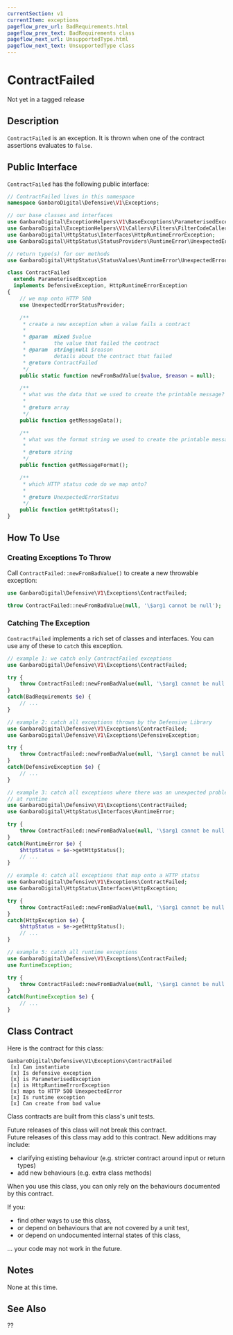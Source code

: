```yaml
---
currentSection: v1
currentItem: exceptions
pageflow_prev_url: BadRequirements.html
pageflow_prev_text: BadRequirements class
pageflow_next_url: UnsupportedType.html
pageflow_next_text: UnsupportedType class
---
```


# ContractFailed

<div class="callout warning">
Not yet in a tagged release
</div>

## Description

`ContractFailed` is an exception. It is thrown when one of the contract assertions evaluates to `false`.

## Public Interface

`ContractFailed` has the following public interface:

```php
// ContractFailed lives in this namespace
namespace GanbaroDigital\Defensive\V1\Exceptions;

// our base classes and interfaces
use GanbaroDigital\ExceptionHelpers\V1\BaseExceptions\ParameterisedException;
use GanbaroDigital\ExceptionHelpers\V1\Callers\Filters\FilterCodeCaller;
use GanbaroDigital\HttpStatus\Interfaces\HttpRuntimeErrorException;
use GanbaroDigital\HttpStatus\StatusProviders\RuntimeError\UnexpectedErrorStatusProvider;

// return type(s) for our methods
use GanbaroDigital\HttpStatus\StatusValues\RuntimeError\UnexpectedErrorStatus;

class ContractFailed
  extends ParameterisedException
  implements DefensiveException, HttpRuntimeErrorException
{
    // we map onto HTTP 500
    use UnexpectedErrorStatusProvider;

    /**
     * create a new exception when a value fails a contract
     *
     * @param  mixed $value
     *         the value that failed the contract
     * @param  string|null $reason
     *         details about the contract that failed
     * @return ContractFailed
     */
    public static function newFromBadValue($value, $reason = null);

    /**
     * what was the data that we used to create the printable message?
     *
     * @return array
     */
    public function getMessageData();

    /**
     * what was the format string we used to create the printable message?
     *
     * @return string
     */
    public function getMessageFormat();

    /**
     * which HTTP status code do we map onto?
     *
     * @return UnexpectedErrorStatus
     */
    public function getHttpStatus();
}
```

## How To Use

### Creating Exceptions To Throw

Call `ContractFailed::newFromBadValue()` to create a new throwable exception:

```php
use GanbaroDigital\Defensive\V1\Exceptions\ContractFailed;

throw ContractFailed::newFromBadValue(null, '\$arg1 cannot be null');
```

### Catching The Exception

`ContractFailed` implements a rich set of classes and interfaces. You can use any of these to `catch` this exception.

```php
// example 1: we catch only ContractFailed exceptions
use GanbaroDigital\Defensive\V1\Exceptions\ContractFailed;

try {
    throw ContractFailed::newFromBadValue(null, '\$arg1 cannot be null');
}
catch(BadRequirements $e) {
    // ...
}
```

```php
// example 2: catch all exceptions thrown by the Defensive Library
use GanbaroDigital\Defensive\V1\Exceptions\ContractFailed;
use GanbaroDigital\Defensive\V1\Exceptions\DefensiveException;

try {
    throw ContractFailed::newFromBadValue(null, '\$arg1 cannot be null');
}
catch(DefensiveException $e) {
    // ...
}
```

```php
// example 3: catch all exceptions where there was an unexpected problem
// at runtime
use GanbaroDigital\Defensive\V1\Exceptions\ContractFailed;
use GanbaroDigital\HttpStatus\Interfaces\RuntimeError;

try {
    throw ContractFailed::newFromBadValue(null, '\$arg1 cannot be null');
}
catch(RuntimeError $e) {
    $httpStatus = $e->getHttpStatus();
    // ...
}
```

```php
// example 4: catch all exceptions that map onto a HTTP status
use GanbaroDigital\Defensive\V1\Exceptions\ContractFailed;
use GanbaroDigital\HttpStatus\Interfaces\HttpException;

try {
    throw ContractFailed::newFromBadValue(null, '\$arg1 cannot be null');
}
catch(HttpException $e) {
    $httpStatus = $e->getHttpStatus();
    // ...
}
```

```php
// example 5: catch all runtime exceptions
use GanbaroDigital\Defensive\V1\Exceptions\ContractFailed;
use RuntimeException;

try {
    throw ContractFailed::newFromBadValue(null, '\$arg1 cannot be null');
}
catch(RuntimeException $e) {
    // ...
}
```

## Class Contract

Here is the contract for this class:

    GanbaroDigital\Defensive\V1\Exceptions\ContractFailed
     [x] Can instantiate
     [x] Is defensive exception
     [x] is ParameterisedException
     [x] is HttpRuntimeErrorException
     [x] maps to HTTP 500 UnexpectedError
     [x] Is runtime exception
     [x] Can create from bad value

Class contracts are built from this class's unit tests.

<div class="callout success">
Future releases of this class will not break this contract.
</div>

<div class="callout info" markdown="1">
Future releases of this class may add to this contract. New additions may include:

* clarifying existing behaviour (e.g. stricter contract around input or return types)
* add new behaviours (e.g. extra class methods)
</div>

<div class="callout warning" markdown="1">
When you use this class, you can only rely on the behaviours documented by this contract.

If you:

* find other ways to use this class,
* or depend on behaviours that are not covered by a unit test,
* or depend on undocumented internal states of this class,

... your code may not work in the future.
</div>

## Notes

None at this time.

## See Also

??
